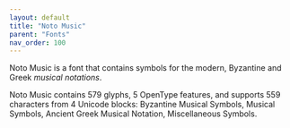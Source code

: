 ```yaml
---
layout: default
title: "Noto Music"
parent: "Fonts"
nav_order: 100
---
```

Noto Music is a font that contains symbols for the modern, Byzantine and Greek _musical notations_. 

Noto Music contains 579 glyphs, 5 OpenType features, and supports 559 characters from 4 Unicode blocks: Byzantine Musical Symbols, Musical Symbols, Ancient Greek Musical Notation, Miscellaneous Symbols.

